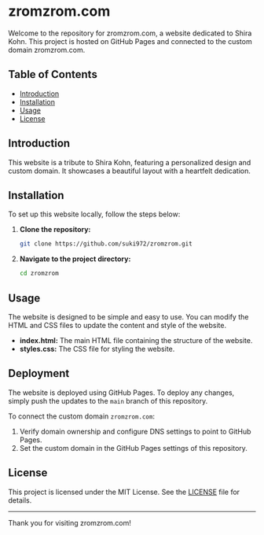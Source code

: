 # zromzrom.com

Welcome to the repository for zromzrom.com, a website dedicated to Shira Kohn. This project is hosted on GitHub Pages and connected to the custom domain zromzrom.com.

## Table of Contents

- [Introduction](#introduction)
- [Installation](#installation)
- [Usage](#usage)
- [License](#license)

## Introduction

This website is a tribute to Shira Kohn, featuring a personalized design and custom domain. It showcases a beautiful layout with a heartfelt dedication.

## Installation

To set up this website locally, follow the steps below:

1. **Clone the repository:**
   ```bash
   git clone https://github.com/suki972/zromzrom.git
   ```
2. **Navigate to the project directory:**
   ```bash
   cd zromzrom
   ```

## Usage

The website is designed to be simple and easy to use. You can modify the HTML and CSS files to update the content and style of the website.

- **index.html:** The main HTML file containing the structure of the website.
- **styles.css:** The CSS file for styling the website.

## Deployment

The website is deployed using GitHub Pages. To deploy any changes, simply push the updates to the `main` branch of this repository.

To connect the custom domain `zromzrom.com`:

1. Verify domain ownership and configure DNS settings to point to GitHub Pages.
2. Set the custom domain in the GitHub Pages settings of this repository.

## License

This project is licensed under the MIT License. See the [LICENSE](LICENSE) file for details.

---

Thank you for visiting zromzrom.com!
